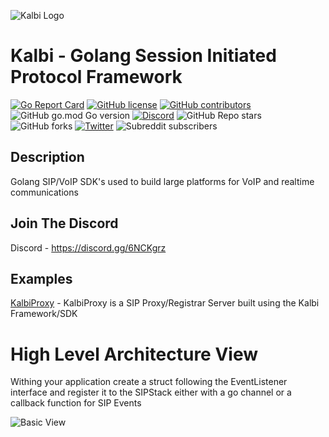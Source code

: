 ![Kalbi Logo](https://raw.githubusercontent.com/hyperioxx/Kalbi/master/assets/images/logo_transparent_background.png "Kalbi Logo")

# Kalbi - Golang Session Initiated Protocol Framework  


[![Go Report Card](https://goreportcard.com/badge/github.com/KalbiProject/Kalbi)](https://goreportcard.com/report/github.com/KalbiProject/Kalbi) [![GitHub license](https://img.shields.io/github/license/Naereen/StrapDown.js.svg)](https://github.com/KalbiProject/Kalbi/LICENCE)  [![GitHub contributors](https://img.shields.io/github/contributors/Naereen/StrapDown.js.svg)](https://github.com/KalbiProject/Kalbi/graphs/contributors/) ![GitHub go.mod Go version](https://img.shields.io/github/go-mod/go-version/Hyperioxx/Kalbi) [![Discord](https://discordapp.com/api/guilds/762641136425762816/widget.png)](https://discord.gg/6NCKgrz) 
![GitHub Repo stars](https://img.shields.io/github/stars/Hyperioxx/Kalbi?style=social)  ![GitHub forks](https://img.shields.io/github/forks/hyperioxx/Kalbi?style=social)
[![Twitter](https://img.shields.io/twitter/url/https/twitter.com/cloudposse.svg?style=social&label=Follow%20%40KalbiProject)](https://twitter.com/KalbiProject)
![Subreddit subscribers](https://img.shields.io/reddit/subreddit-subscribers/Kalbi?style=social)

## Description

Golang SIP/VoIP SDK's used to build large platforms for VoIP and realtime communications

## Join The Discord

Discord - https://discord.gg/6NCKgrz


## Examples

[KalbiProxy](https://github.com/KalbiProject/KalbiProxy) - KalbiProxy is a SIP Proxy/Registrar Server built using the Kalbi Framework/SDK

# High Level Architecture View

Withing your application create a struct following the EventListener interface and register it to the SIPStack either with a go channel or a callback function for SIP Events

![Basic View](https://raw.githubusercontent.com/hyperioxx/Kalbi/master/doc/BasicView.png "Basic View")

